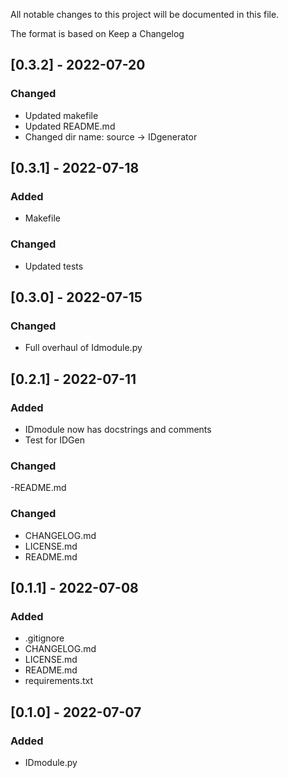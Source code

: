 ﻿All notable changes to this project will be documented in this file.

The format is based on Keep a Changelog

## [0.3.2] - 2022-07-20

### Changed
  - Updated makefile
  - Updated README.md
  - Changed dir name: source -> IDgenerator
## [0.3.1] - 2022-07-18
### Added
  - Makefile
### Changed
  - Updated tests

## [0.3.0] - 2022-07-15
### Changed
  - Full overhaul of Idmodule.py


## [0.2.1] - 2022-07-11
### Added
  - IDmodule now has docstrings and comments
  - Test for IDGen
### Changed
  -README.md


### Changed
  - CHANGELOG.md
  - LICENSE.md
  - README.md

## [0.1.1] - 2022-07-08
### Added
  - .gitignore
  - CHANGELOG.md
  - LICENSE.md
  - README.md
  - requirements.txt
  
## [0.1.0] - 2022-07-07
### Added
  - IDmodule.py
  
